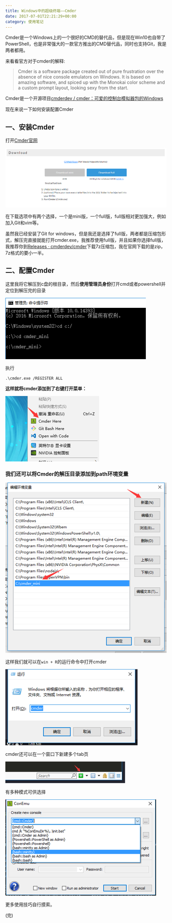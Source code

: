```yaml
---
title: Windows中的超级终端——Cmder
date: 2017-07-01T22:21:29+00:00
category: 使用笔记
---
```


Cmder是一个Windows上的一个很好的CMD的替代品，但是现在Win10也自带了PowerShell，也是非常强大的一款官方推出的CMD替代品，同时也支持Git，我是两者都用。

来看看官方对于cmder的解释:

> Cmder is a software package created out of pure frustration over the absence of nice console emulators on Windows. It is based on amazing software, and spiced up with the Monokai color scheme and a custom prompt layout, looking sexy from the start.

Cmder是一个开源项目[cmderdev / cmder：可爱的控制台模拟器包的Windows](https://github.com/cmderdev/cmder)

现在来说一下如何安装配置Cmder

## 一、安装Cmder

打开[Cmder官网](http://cmder.net)

![](/pics/2017/07/TIMscreenshot20170701203059.png)

在下载选项中有两个选择，一个是mini版，一个full版，full版相对更加强大，例如加入Git和vim等。

虽然我已经安装了Git for windows，但是我还是选择了full版，两者都是压缩包形式，解压完直接就能打开cmder.exe，我推荐使用full版，并且如果你选择full版，我推荐你到[Releases · cmderdev/cmder](https://github.com/cmderdev/cmder/releases)下载7z压缩包，我在官网下载的是zip，7z格式的要小一半。

## 二、配置Cmder

这里我将它解压到c盘的根目录，然后**使用管理员身份**打开cmd或者powershell并定位到解压完的目录

![](/pics/2017/07/TIMscreenshot20170701204523.png)

执行
```
.\cmder.exe /REGISTER ALL
```

**这样就将cmder添加到了右键打开菜单：**

![](/pics/2017/07/TIMscreenshot20170701210239.png)


### 我们还可以将Cmder的解压目录添加到path环境变量

![](/pics/2017/07/TIMscreenshot20170702131546.png)

这样我们就可以在`win + R`的运行命令中打开cmder

![](/pics/2017/07/TIMscreenshot20170702131712.png)

cmder还可以在一个窗口下新建多个tab页

![](/pics/2017/07/TIMscreenshot20170702131932.png)

有多种模式可供选择

![](/pics/2017/07/TIMscreenshot20170702133434.png)

更多使用技巧自行摸索。

(完)
